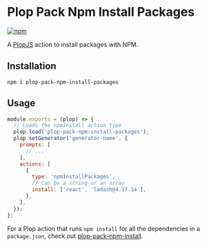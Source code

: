 # Plop Pack Npm Install Packages

[![npm](https://img.shields.io/npm/v/plop-pack-npm-install-packages.svg)](https://www.npmjs.com/package/plop-pack-npm-install-packages)

A [PlopJS](https://github.com/plopjs/plop) action to install packages with NPM.

## Installation

```
npm i plop-pack-npm-install-packages
```

## Usage

```javascript
module.exports = (plop) => {
  // Loads the npmInstall action type
  plop.load('plop-pack-npm-install-packages');
  plop.setGenerator('generator-name', {
    prompts: [
      // ...
    ],
    actions: [
      {
        type: 'npmInstallPackages',
        // Can be a string or an array
        install: ['react', 'lodash@4.17.14'],
      },
    ],
  });
};
```

For a Plop action that runs `npm install` for all the dependencies in a `package.json`, check out [plop-pack-npm-install](https://github.com/crutchcorn/plop-pack-npm-install).
